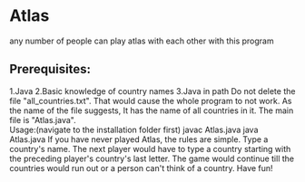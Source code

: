 # Atlas
any number of people can play atlas with each other with this program

## Prerequisites:
1.Java
2.Basic knowledge of country names
3.Java in path
Do not delete the file "all_countries.txt". That would cause the whole program to not work. As the name of the file suggests, It has the name of all countries in it. 
The main file is "Atlas.java".  
Usage:(navigate to the installation folder first) javac Atlas.java
      java Atlas.java
If you have never played Atlas, the rules are simple. Type a country's name. The next player would have to type a country starting with the preceding player's country's last letter. The game would continue till the countries would run out or a person can't think of a country. Have fun!

